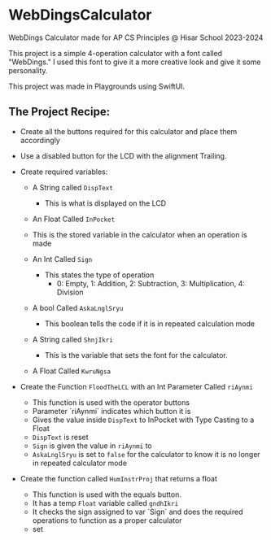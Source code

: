 # WebDingsCalculator
WebDings Calculator made for AP CS Principles @ Hisar School 2023-2024


This project is a simple 4-operation calculator with a font called "WebDings." I used this font to give it a more creative look and give it some personality.

This project was made in Playgrounds using SwiftUI. 

The Project Recipe:
-
  - Create all the buttons required for this calculator and place them accordingly
  - Use a disabled button for the LCD with the alignment Trailing.
  - Create required variables:
    - A String called `DispText`
      - This is what is displayed on the LCD
    - An Float Called `InPocket`
     - This is the stored variable in the calculator when an operation is made
       
    - An Int Called `Sign`
      - This states the type of  operation
        - 0: Empty, 1: Addition, 2: Subtraction, 3: Multiplication, 4: Division
    - A bool Called `AskaLnglSryu`
      - This boolean tells the code if it is in repeated calculation mode
    - A String called `ShnjIkri`
      - This is the variable that sets the font for the calculator. 
    - A Float Called `KwruNgsa`
    
- Create the Function `FloodTheLCL` with an Int Parameter Called `riAynmi`
  - This function is used with the operator buttons
  - Parameter ´riAynmi´ indicates which button it is 
  - Gives the value inside `DispText` to InPocket with Type Casting to a Float
  - `DispText` is reset
  - `Sign` is given the value in `riAynmi` to
  - `AskaLnglSryu` is set to `false` for the calculator to know it is no longer in repeated calculator mode
  
- Create the function called `HumInstrProj` that returns a float
  - This function is used with the equals button.
  - It has a temp `Float` variable called `gndhIkri`
  - It checks the sign assigned to var ´Sign´ and does the required operations to function as a proper calculator
  - set 
